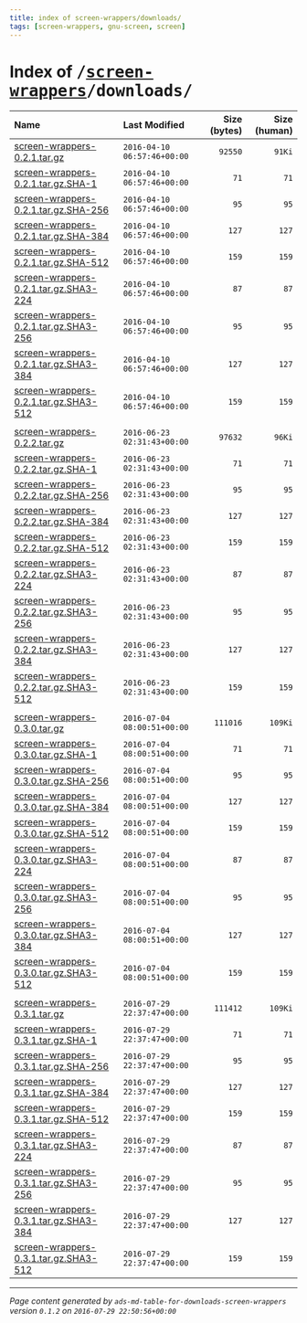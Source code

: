 ```yaml
---
title: index of screen-wrappers/downloads/
tags: [screen-wrappers, gnu-screen, screen]
---
```

# Index of <tt>/[screen-wrappers][]/downloads/</tt>

|                                      Name |               Last Modified |   Size (bytes) |   Size (human) |
| :---------------------------------------- | :-------------------------- | -------------: | -------------: |
| [screen-wrappers-0.2.1.tar.gz][]          | `2016-04-10 06:57:46+00:00` |        `92550` |         `91Ki` |
| [screen-wrappers-0.2.1.tar.gz.SHA-1][]    | `2016-04-10 06:57:46+00:00` |           `71` |           `71` |
| [screen-wrappers-0.2.1.tar.gz.SHA-256][]  | `2016-04-10 06:57:46+00:00` |           `95` |           `95` |
| [screen-wrappers-0.2.1.tar.gz.SHA-384][]  | `2016-04-10 06:57:46+00:00` |          `127` |          `127` |
| [screen-wrappers-0.2.1.tar.gz.SHA-512][]  | `2016-04-10 06:57:46+00:00` |          `159` |          `159` |
| [screen-wrappers-0.2.1.tar.gz.SHA3-224][] | `2016-04-10 06:57:46+00:00` |           `87` |           `87` |
| [screen-wrappers-0.2.1.tar.gz.SHA3-256][] | `2016-04-10 06:57:46+00:00` |           `95` |           `95` |
| [screen-wrappers-0.2.1.tar.gz.SHA3-384][] | `2016-04-10 06:57:46+00:00` |          `127` |          `127` |
| [screen-wrappers-0.2.1.tar.gz.SHA3-512][] | `2016-04-10 06:57:46+00:00` |          `159` |          `159` |
|                                           |                             |                |                |
| [screen-wrappers-0.2.2.tar.gz][]          | `2016-06-23 02:31:43+00:00` |        `97632` |         `96Ki` |
| [screen-wrappers-0.2.2.tar.gz.SHA-1][]    | `2016-06-23 02:31:43+00:00` |           `71` |           `71` |
| [screen-wrappers-0.2.2.tar.gz.SHA-256][]  | `2016-06-23 02:31:43+00:00` |           `95` |           `95` |
| [screen-wrappers-0.2.2.tar.gz.SHA-384][]  | `2016-06-23 02:31:43+00:00` |          `127` |          `127` |
| [screen-wrappers-0.2.2.tar.gz.SHA-512][]  | `2016-06-23 02:31:43+00:00` |          `159` |          `159` |
| [screen-wrappers-0.2.2.tar.gz.SHA3-224][] | `2016-06-23 02:31:43+00:00` |           `87` |           `87` |
| [screen-wrappers-0.2.2.tar.gz.SHA3-256][] | `2016-06-23 02:31:43+00:00` |           `95` |           `95` |
| [screen-wrappers-0.2.2.tar.gz.SHA3-384][] | `2016-06-23 02:31:43+00:00` |          `127` |          `127` |
| [screen-wrappers-0.2.2.tar.gz.SHA3-512][] | `2016-06-23 02:31:43+00:00` |          `159` |          `159` |
|                                           |                             |                |                |
| [screen-wrappers-0.3.0.tar.gz][]          | `2016-07-04 08:00:51+00:00` |       `111016` |        `109Ki` |
| [screen-wrappers-0.3.0.tar.gz.SHA-1][]    | `2016-07-04 08:00:51+00:00` |           `71` |           `71` |
| [screen-wrappers-0.3.0.tar.gz.SHA-256][]  | `2016-07-04 08:00:51+00:00` |           `95` |           `95` |
| [screen-wrappers-0.3.0.tar.gz.SHA-384][]  | `2016-07-04 08:00:51+00:00` |          `127` |          `127` |
| [screen-wrappers-0.3.0.tar.gz.SHA-512][]  | `2016-07-04 08:00:51+00:00` |          `159` |          `159` |
| [screen-wrappers-0.3.0.tar.gz.SHA3-224][] | `2016-07-04 08:00:51+00:00` |           `87` |           `87` |
| [screen-wrappers-0.3.0.tar.gz.SHA3-256][] | `2016-07-04 08:00:51+00:00` |           `95` |           `95` |
| [screen-wrappers-0.3.0.tar.gz.SHA3-384][] | `2016-07-04 08:00:51+00:00` |          `127` |          `127` |
| [screen-wrappers-0.3.0.tar.gz.SHA3-512][] | `2016-07-04 08:00:51+00:00` |          `159` |          `159` |
|                                           |                             |                |                |
| [screen-wrappers-0.3.1.tar.gz][]          | `2016-07-29 22:37:47+00:00` |       `111412` |        `109Ki` |
| [screen-wrappers-0.3.1.tar.gz.SHA-1][]    | `2016-07-29 22:37:47+00:00` |           `71` |           `71` |
| [screen-wrappers-0.3.1.tar.gz.SHA-256][]  | `2016-07-29 22:37:47+00:00` |           `95` |           `95` |
| [screen-wrappers-0.3.1.tar.gz.SHA-384][]  | `2016-07-29 22:37:47+00:00` |          `127` |          `127` |
| [screen-wrappers-0.3.1.tar.gz.SHA-512][]  | `2016-07-29 22:37:47+00:00` |          `159` |          `159` |
| [screen-wrappers-0.3.1.tar.gz.SHA3-224][] | `2016-07-29 22:37:47+00:00` |           `87` |           `87` |
| [screen-wrappers-0.3.1.tar.gz.SHA3-256][] | `2016-07-29 22:37:47+00:00` |           `95` |           `95` |
| [screen-wrappers-0.3.1.tar.gz.SHA3-384][] | `2016-07-29 22:37:47+00:00` |          `127` |          `127` |
| [screen-wrappers-0.3.1.tar.gz.SHA3-512][] | `2016-07-29 22:37:47+00:00` |          `159` |          `159` |



[screen-wrappers]: ../
[screen-wrappers-0.2.1.tar.gz]:            screen-wrappers-0.2.1.tar.gz
[screen-wrappers-0.2.1.tar.gz.SHA-1]:      screen-wrappers-0.2.1.tar.gz.SHA-1
[screen-wrappers-0.2.1.tar.gz.SHA-256]:    screen-wrappers-0.2.1.tar.gz.SHA-256
[screen-wrappers-0.2.1.tar.gz.SHA-384]:    screen-wrappers-0.2.1.tar.gz.SHA-384
[screen-wrappers-0.2.1.tar.gz.SHA-512]:    screen-wrappers-0.2.1.tar.gz.SHA-512
[screen-wrappers-0.2.1.tar.gz.SHA3-224]:   screen-wrappers-0.2.1.tar.gz.SHA3-224
[screen-wrappers-0.2.1.tar.gz.SHA3-256]:   screen-wrappers-0.2.1.tar.gz.SHA3-256
[screen-wrappers-0.2.1.tar.gz.SHA3-384]:   screen-wrappers-0.2.1.tar.gz.SHA3-384
[screen-wrappers-0.2.1.tar.gz.SHA3-512]:   screen-wrappers-0.2.1.tar.gz.SHA3-512
[screen-wrappers-0.2.2.tar.gz]:            screen-wrappers-0.2.2.tar.gz
[screen-wrappers-0.2.2.tar.gz.SHA-1]:      screen-wrappers-0.2.2.tar.gz.SHA-1
[screen-wrappers-0.2.2.tar.gz.SHA-256]:    screen-wrappers-0.2.2.tar.gz.SHA-256
[screen-wrappers-0.2.2.tar.gz.SHA-384]:    screen-wrappers-0.2.2.tar.gz.SHA-384
[screen-wrappers-0.2.2.tar.gz.SHA-512]:    screen-wrappers-0.2.2.tar.gz.SHA-512
[screen-wrappers-0.2.2.tar.gz.SHA3-224]:   screen-wrappers-0.2.2.tar.gz.SHA3-224
[screen-wrappers-0.2.2.tar.gz.SHA3-256]:   screen-wrappers-0.2.2.tar.gz.SHA3-256
[screen-wrappers-0.2.2.tar.gz.SHA3-384]:   screen-wrappers-0.2.2.tar.gz.SHA3-384
[screen-wrappers-0.2.2.tar.gz.SHA3-512]:   screen-wrappers-0.2.2.tar.gz.SHA3-512
[screen-wrappers-0.3.0.tar.gz]:            screen-wrappers-0.3.0.tar.gz
[screen-wrappers-0.3.0.tar.gz.SHA-1]:      screen-wrappers-0.3.0.tar.gz.SHA-1
[screen-wrappers-0.3.0.tar.gz.SHA-256]:    screen-wrappers-0.3.0.tar.gz.SHA-256
[screen-wrappers-0.3.0.tar.gz.SHA-384]:    screen-wrappers-0.3.0.tar.gz.SHA-384
[screen-wrappers-0.3.0.tar.gz.SHA-512]:    screen-wrappers-0.3.0.tar.gz.SHA-512
[screen-wrappers-0.3.0.tar.gz.SHA3-224]:   screen-wrappers-0.3.0.tar.gz.SHA3-224
[screen-wrappers-0.3.0.tar.gz.SHA3-256]:   screen-wrappers-0.3.0.tar.gz.SHA3-256
[screen-wrappers-0.3.0.tar.gz.SHA3-384]:   screen-wrappers-0.3.0.tar.gz.SHA3-384
[screen-wrappers-0.3.0.tar.gz.SHA3-512]:   screen-wrappers-0.3.0.tar.gz.SHA3-512
[screen-wrappers-0.3.1.tar.gz]:            screen-wrappers-0.3.1.tar.gz
[screen-wrappers-0.3.1.tar.gz.SHA-1]:      screen-wrappers-0.3.1.tar.gz.SHA-1
[screen-wrappers-0.3.1.tar.gz.SHA-256]:    screen-wrappers-0.3.1.tar.gz.SHA-256
[screen-wrappers-0.3.1.tar.gz.SHA-384]:    screen-wrappers-0.3.1.tar.gz.SHA-384
[screen-wrappers-0.3.1.tar.gz.SHA-512]:    screen-wrappers-0.3.1.tar.gz.SHA-512
[screen-wrappers-0.3.1.tar.gz.SHA3-224]:   screen-wrappers-0.3.1.tar.gz.SHA3-224
[screen-wrappers-0.3.1.tar.gz.SHA3-256]:   screen-wrappers-0.3.1.tar.gz.SHA3-256
[screen-wrappers-0.3.1.tar.gz.SHA3-384]:   screen-wrappers-0.3.1.tar.gz.SHA3-384
[screen-wrappers-0.3.1.tar.gz.SHA3-512]:   screen-wrappers-0.3.1.tar.gz.SHA3-512

---
_Page content generated by `ads-md-table-for-downloads-screen-wrappers` version `0.1.2` on `2016-07-29 22:50:56+00:00`_
